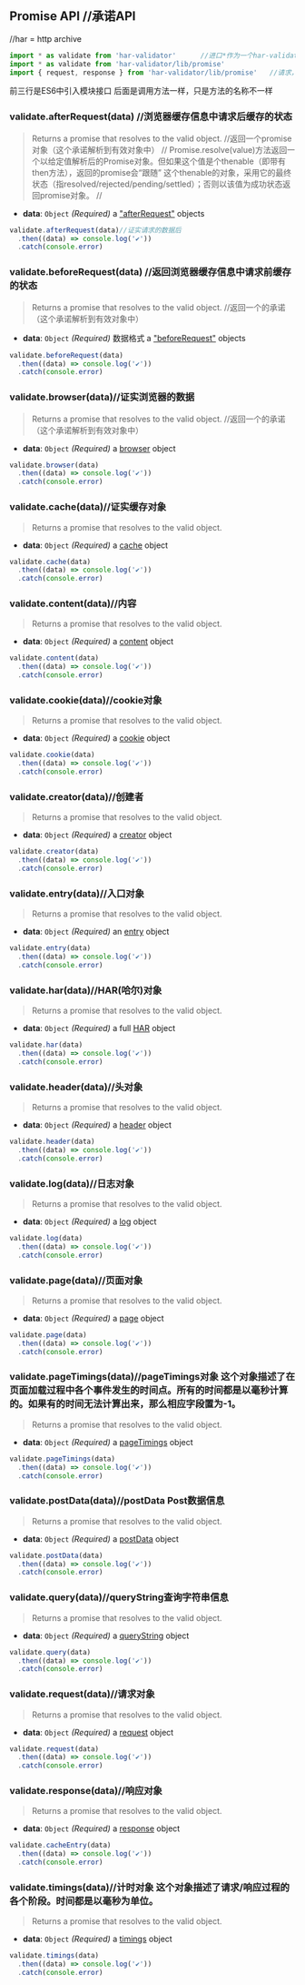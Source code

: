 ## Promise API  //承诺API
//har = http archive

```js
import * as validate from 'har-validator'      //进口*作为一个har-validator验证
import * as validate from 'har-validator/lib/promise'
import { request, response } from 'har-validator/lib/promise'   //请求，响应
```
前三行是ES6中引入模块接口
后面是调用方法一样，只是方法的名称不一样
### validate.afterRequest(data) //浏览器缓存信息中请求后缓存的状态

> Returns a promise that resolves to the valid object. 
//返回一个promise对象（这个承诺解析到有效对象中）
//
Promise.resolve(value)方法返回一个以给定值解析后的Promise对象。但如果这个值是个thenable（即带有then方法），返回的promise会“跟随”                        这个thenable的对象，采用它的最终状态（指resolved/rejected/pending/settled）；否则以该值为成功状态返回promise对象。
//
- **data**: `Object` *(Required)*
  a ["afterRequest"](https://github.com/ahmadnassri/har-spec/blob/master/versions/1.2.md#cache) objects

```js
validate.afterRequest(data)//证实请求的数据后
  .then((data) => console.log('✔️'))
  .catch(console.error)
```

### validate.beforeRequest(data) //返回浏览器缓存信息中请求前缓存的状态

> Returns a promise that resolves to the valid object.
//返回一个的承诺（这个承诺解析到有效对象中）

- **data**: `Object` *(Required)* 
数据格式
a ["beforeRequest"](https://github.com/ahmadnassri/har-spec/blob/master/versions/1.2.md#cache) objects

```js
validate.beforeRequest(data)  
  .then((data) => console.log('✔️'))
  .catch(console.error)
```

### validate.browser(data)//证实浏览器的数据

> Returns a promise that resolves to the valid object.
//返回一个的承诺（这个承诺解析到有效对象中）

- **data**: `Object` *(Required)*
  a [browser](https://github.com/ahmadnassri/har-spec/blob/master/versions/1.2.md#browser) object

```js
validate.browser(data)
  .then((data) => console.log('✔️'))
  .catch(console.error)
```

### validate.cache(data)//证实缓存对象

> Returns a promise that resolves to the valid object.

- **data**: `Object` *(Required)*
  a [cache](https://github.com/ahmadnassri/har-spec/blob/master/versions/1.2.md#cache) object

```js
validate.cache(data)
  .then((data) => console.log('✔️'))
  .catch(console.error)
```

### validate.content(data)//内容

> Returns a promise that resolves to the valid object.

- **data**: `Object` *(Required)*
  a [content](https://github.com/ahmadnassri/har-spec/blob/master/versions/1.2.md#content) object

```js
validate.content(data)
  .then((data) => console.log('✔️'))
  .catch(console.error)
```

### validate.cookie(data)//cookie对象

> Returns a promise that resolves to the valid object.

- **data**: `Object` *(Required)*
  a [cookie](https://github.com/ahmadnassri/har-spec/blob/master/versions/1.2.md#cookies) object

```js
validate.cookie(data)
  .then((data) => console.log('✔️'))
  .catch(console.error)
```

### validate.creator(data)//创建者

> Returns a promise that resolves to the valid object.

- **data**: `Object` *(Required)*
  a [creator](https://github.com/ahmadnassri/har-spec/blob/master/versions/1.2.md#creator) object

```js
validate.creator(data)
  .then((data) => console.log('✔️'))
  .catch(console.error)
```

### validate.entry(data)//入口对象

> Returns a promise that resolves to the valid object.

- **data**: `Object` *(Required)*
  an [entry](https://github.com/ahmadnassri/har-spec/blob/master/versions/1.2.md#entries) object

```js
validate.entry(data)
  .then((data) => console.log('✔️'))
  .catch(console.error)
```

### validate.har(data)//HAR(哈尔)对象

> Returns a promise that resolves to the valid object.

- **data**: `Object` *(Required)*
  a full [HAR](https://github.com/ahmadnassri/har-spec/blob/master/versions/1.2.md) object

```js
validate.har(data)
  .then((data) => console.log('✔️'))
  .catch(console.error)
```

### validate.header(data)//头对象

> Returns a promise that resolves to the valid object.

- **data**: `Object` *(Required)*
  a [header](https://github.com/ahmadnassri/har-spec/blob/master/versions/1.2.md#headers) object

```js
validate.header(data)
  .then((data) => console.log('✔️'))
  .catch(console.error)
```

### validate.log(data)//日志对象

> Returns a promise that resolves to the valid object.

- **data**: `Object` *(Required)*
  a [log](https://github.com/ahmadnassri/har-spec/blob/master/versions/1.2.md#log) object

```js
validate.log(data)
  .then((data) => console.log('✔️'))
  .catch(console.error)
```

### validate.page(data)//页面对象

> Returns a promise that resolves to the valid object.

- **data**: `Object` *(Required)*
  a [page](https://github.com/ahmadnassri/har-spec/blob/master/versions/1.2.md#pages) object

```js
validate.page(data)
  .then((data) => console.log('✔️'))
  .catch(console.error)
```

### validate.pageTimings(data)//pageTimings对象  这个对象描述了在页面加载过程中各个事件发生的时间点。所有的时间都是以毫秒计算的。如果有的时间无法计算出来，那么相应字段置为-1。

> Returns a promise that resolves to the valid object.

- **data**: `Object` *(Required)*
  a [pageTimings](https://github.com/ahmadnassri/har-spec/blob/master/versions/1.2.md#pageTimings) object

```js
validate.pageTimings(data)
  .then((data) => console.log('✔️'))
  .catch(console.error)
```

### validate.postData(data)//postData  Post数据信息

> Returns a promise that resolves to the valid object.

- **data**: `Object` *(Required)*
  a [postData](https://github.com/ahmadnassri/har-spec/blob/master/versions/1.2.md#postData) object

```js
validate.postData(data)
  .then((data) => console.log('✔️'))
  .catch(console.error)
```

### validate.query(data)//queryString查询字符串信息

> Returns a promise that resolves to the valid object.

- **data**: `Object` *(Required)*
  a [queryString](https://github.com/ahmadnassri/har-spec/blob/master/versions/1.2.md#querystring) object

```js
validate.query(data)
  .then((data) => console.log('✔️'))
  .catch(console.error)
```

### validate.request(data)//请求对象

> Returns a promise that resolves to the valid object.

- **data**: `Object` *(Required)*
  a [request](https://github.com/ahmadnassri/har-spec/blob/master/versions/1.2.md#request) object

```js
validate.request(data)
  .then((data) => console.log('✔️'))
  .catch(console.error)
```

### validate.response(data)//响应对象

> Returns a promise that resolves to the valid object.

- **data**: `Object` *(Required)*
  a [response](https://github.com/ahmadnassri/har-spec/blob/master/versions/1.2.md#response) object

```js
validate.cacheEntry(data)
  .then((data) => console.log('✔️'))
  .catch(console.error)
```

### validate.timings(data)//计时对象 这个对象描述了请求/响应过程的各个阶段。时间都是以毫秒为单位。

> Returns a promise that resolves to the valid object.

- **data**: `Object` *(Required)*
  a [timings](https://github.com/ahmadnassri/har-spec/blob/master/versions/1.2.md#timings) object

```js
validate.timings(data)
  .then((data) => console.log('✔️'))
  .catch(console.error)
```
